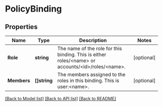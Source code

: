 # PolicyBinding

## Properties

Name | Type | Description | Notes
------------ | ------------- | ------------- | -------------
**Role** | **string** | The name of the role for this binding.  This is either roles/&lt;name&gt; or accounts/&lt;id&gt;/roles/&lt;name&gt;. | [optional] 
**Members** | **[]string** | The members assigned to the roles in this binding.  This is user:&lt;name&gt;. | [optional] 

[[Back to Model list]](../README.md#documentation-for-models) [[Back to API list]](../README.md#documentation-for-api-endpoints) [[Back to README]](../README.md)


